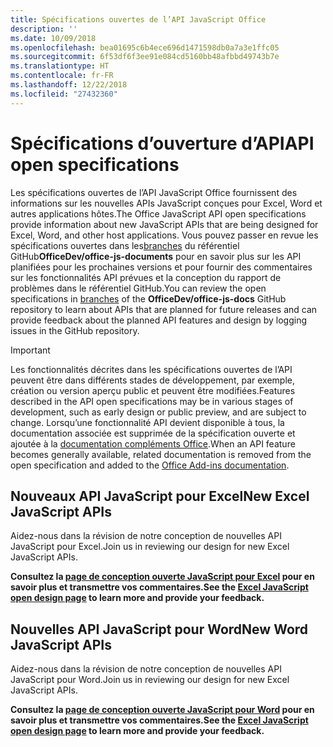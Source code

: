 ```yaml
---
title: Spécifications ouvertes de l’API JavaScript Office
description: ''
ms.date: 10/09/2018
ms.openlocfilehash: bea01695c6b4ece696d1471598db0a7a3e1ffc05
ms.sourcegitcommit: 6f53df6f3ee91e084cd5160bb48afbbd49743b7e
ms.translationtype: HT
ms.contentlocale: fr-FR
ms.lasthandoff: 12/22/2018
ms.locfileid: "27432360"
---
```

# <a name="api-open-specifications"></a><span data-ttu-id="7ff8a-102">Spécifications d’ouverture d’API</span><span class="sxs-lookup"><span data-stu-id="7ff8a-102">API open specifications</span></span>

<span data-ttu-id="7ff8a-103">Les spécifications ouvertes de l’API JavaScript Office fournissent des informations sur les nouvelles APIs JavaScript conçues pour Excel, Word et autres applications hôtes.</span><span class="sxs-lookup"><span data-stu-id="7ff8a-103">The Office JavaScript API open specifications provide information about new JavaScript APIs that are being designed for Excel, Word, and other host applications.</span></span> <span data-ttu-id="7ff8a-104">Vous pouvez passer en revue les spécifications ouvertes dans les[branches](https://github.com/OfficeDev/office-js-docs/branches/all) du référentiel GitHub**OfficeDev/office-js-documents** pour en savoir plus sur les API planifiées pour les prochaines versions et pour fournir des commentaires sur les fonctionnalités API prévues et la conception du rapport de problèmes dans le référentiel GitHub.</span><span class="sxs-lookup"><span data-stu-id="7ff8a-104">You can review the open specifications in [branches](https://github.com/OfficeDev/office-js-docs/branches/all) of the **OfficeDev/office-js-docs** GitHub repository to learn about APIs that are planned for future releases and can provide feedback about the planned API features and design by logging issues in the GitHub repository.</span></span>

> [!IMPORTANT]
> <span data-ttu-id="7ff8a-105">Les fonctionnalités décrites dans les spécifications ouvertes de l’API peuvent être dans différents stades de développement, par exemple, création ou version aperçu public et peuvent être modifiées.</span><span class="sxs-lookup"><span data-stu-id="7ff8a-105">Features described in the API open specifications may be in various stages of development, such as early design or public preview, and are subject to change.</span></span> <span data-ttu-id="7ff8a-106">Lorsqu’une fonctionnalité API devient disponible à tous, la documentation associée est supprimée de la spécification ouverte et ajoutée à la [documentation compléments Office](https://docs.microsoft.com/office/dev/add-ins/).</span><span class="sxs-lookup"><span data-stu-id="7ff8a-106">When an API feature becomes generally available, related documentation is removed from the open specification and added to the [Office Add-ins documentation](https://docs.microsoft.com/office/dev/add-ins/).</span></span> 

## <a name="new-excel-javascript-apis"></a><span data-ttu-id="7ff8a-107">Nouveaux API JavaScript pour Excel</span><span class="sxs-lookup"><span data-stu-id="7ff8a-107">New Excel JavaScript APIs</span></span>

<span data-ttu-id="7ff8a-108">Aidez-nous dans la révision de notre conception de nouvelles API JavaScript pour Excel.</span><span class="sxs-lookup"><span data-stu-id="7ff8a-108">Join us in reviewing our design for new Excel JavaScript APIs.</span></span> 

<span data-ttu-id="7ff8a-109">**Consultez la [page de conception ouverte JavaScript pour Excel](https://github.com/OfficeDev/office-js-docs/tree/ExcelJs_OpenSpec) pour en savoir plus et transmettre vos commentaires.**</span><span class="sxs-lookup"><span data-stu-id="7ff8a-109">**See the [Excel JavaScript open design page](https://github.com/OfficeDev/office-js-docs/tree/ExcelJs_OpenSpec) to learn more and provide your feedback.**</span></span>

## <a name="new-word-javascript-apis"></a><span data-ttu-id="7ff8a-110">Nouvelles API JavaScript pour Word</span><span class="sxs-lookup"><span data-stu-id="7ff8a-110">New Word JavaScript APIs</span></span>

<span data-ttu-id="7ff8a-111">Aidez-nous dans la révision de notre conception de nouvelles API JavaScript pour Word.</span><span class="sxs-lookup"><span data-stu-id="7ff8a-111">Join us in reviewing our design for new Excel JavaScript APIs.</span></span> 

<span data-ttu-id="7ff8a-112">**Consultez la [page de conception ouverte JavaScript pour Word](https://github.com/OfficeDev/office-js-docs/tree/WordJs_OpenSpec) pour en savoir plus et transmettre vos commentaires.**</span><span class="sxs-lookup"><span data-stu-id="7ff8a-112">**See the [Excel JavaScript open design page](https://github.com/OfficeDev/office-js-docs/tree/WordJs_OpenSpec) to learn more and provide your feedback.**</span></span>